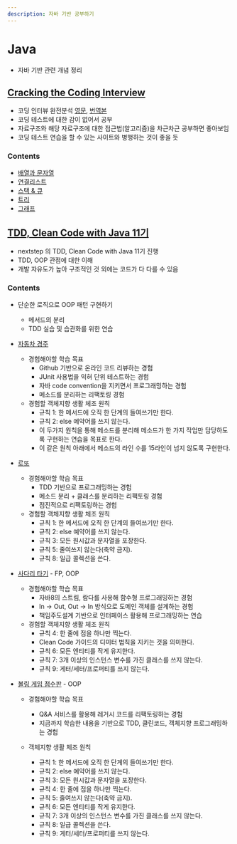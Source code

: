 ```yaml
---
description: 자바 기반 공부하기
---
```


# Java

- 자바 기반 관련 개념 정리

## [Cracking the Coding Interview](contents/cracking_the_coding_interview.md)

* 코딩 인터뷰 완전분석 [영문](https://www.crackingthecodinginterview.com/), [번역본](https://blog.insightbook.co.kr/2017/08/07/%ec%bd%94%eb%94%a9-%ec%9d%b8%ed%84%b0%eb%b7%b0-%ec%99%84%ec%a0%84-%eb%b6%84%ec%84%9d-189%ea%b0%80%ec%a7%80-%ed%94%84%eb%a1%9c%ea%b7%b8%eb%9e%98%eb%b0%8d-%eb%ac%b8%ec%a0%9c%ec%99%80-%ed%95%b4%eb%b2%95/)
* 코딩 테스트에 대한 감이 없어서 공부
* 자료구조와 해당 자료구조에 대한 접근법\(알고리즘\)을 차근차근 공부하면 좋아보임
* 코딩 테스트 연습을 할 수 있는 사이트와 병행하는 것이 좋을 듯

### Contents

* [배열과 문자열](contents/cci/array_string.md)
* [연결리스트](contents/cci/linked_list.md)
* [스택 & 큐](contents/cci/stack_queue.md)
* [트리](contents/cci/tree.md)
* [그래프](contents/cci/graph.md)

## [TDD, Clean Code with Java 11기](contents/tdd.md)

* nextstep 의 TDD, Clean Code with Java 11기 진행
* TDD, OOP 관점에 대한 이해
* 개발 자유도가 높아 구조적인 것 외에는 코드가 다 다를 수 있음

### Contents

* 단순한 로직으로 OOP 패턴 구현하기
    * 메서드의 분리
    * TDD 실습 및 습관화를 위한 연습

* [자동차 경주](contents/tdd/racing.md)

    * 경험해야할 학습 목표
        * Github 기반으로 온라인 코드 리뷰하는 경험
        * JUnit 사용법을 익혀 단위 테스트하는 경험
        * 자바 code convention을 지키면서 프로그래밍하는 경험
        * 메소드를 분리하는 리팩토링 경험
    * 경험할 객체지향 생활 체조 원칙
        * 규칙 1: 한 메서드에 오직 한 단계의 들여쓰기만 한다.
        * 규칙 2: else 예약어를 쓰지 않는다.
        * 이 두가지 원칙을 통해 메소드를 분리해 메소드가 한 가지 작업만 담당하도록 구현하는 연습을 목표로 한다.
        * 이 같은 원칙 아래에서 메소드의 라인 수를 15라인이 넘지 않도록 구현한다.

* [로또](contents/tdd/lotto.md)

    * 경험해야할 학습 목표
        * TDD 기반으로 프로그래밍하는 경험
        * 메소드 분리 + 클래스를 분리하는 리팩토링 경험
        * 점진적으로 리팩토링하는 경험
    * 경험할 객체지향 생활 체조 원칙
        * 규칙 1: 한 메서드에 오직 한 단계의 들여쓰기만 한다.
        * 규칙 2: else 예약어를 쓰지 않는다.
        * 규칙 3: 모든 원시값과 문자열을 포장한다.
        * 규칙 5: 줄여쓰지 않는다\(축약 금지\).
        * 규칙 8: 일급 콜렉션을 쓴다.

* [사다리 타기](contents/tdd/ladder.md) - FP, OOP

    * 경험해야할 학습 목표
        * 자바8의 스트림, 람다를 사용해 함수형 프로그래밍하는 경험
        * In -&gt; Out, Out -&gt; In 방식으로 도메인 객체를 설계하는 경험
        * 책임주도설계 기반으로 인터페이스 활용해 프로그래밍하는 연습
    * 경험할 객체지향 생활 체조 원칙
        * 규칙 4: 한 줄에 점을 하나만 찍는다.
        * Clean Code 가이드의 디미터 법칙을 지키는 것을 의미한다.
        * 규칙 6: 모든 엔티티를 작게 유지한다.
        * 규칙 7: 3개 이상의 인스턴스 변수를 가진 클래스를 쓰지 않는다.
        * 규칙 9: 게터/세터/프로퍼티를 쓰지 않는다.

* [볼링 게임 점수판](contents/tdd/bowling.md) - OOP

    * 경험해야할 학습 목표
        * Q&A 서비스를 활용해 레거시 코드를 리팩토링하는 경험
        * 지금까지 학습한 내용을 기반으로 TDD, 클린코드, 객체지향 프로그래밍하는 경험

    * 객체지향 생활 체조 원칙
        * 규칙 1: 한 메서드에 오직 한 단계의 들여쓰기만 한다.
        * 규칙 2: else 예약어를 쓰지 않는다.
        * 규칙 3: 모든 원시값과 문자열을 포장한다.
        * 규칙 4: 한 줄에 점을 하나만 찍는다.
        * 규칙 5: 줄여쓰지 않는다(축약 금지).
        * 규칙 6: 모든 엔티티를 작게 유지한다.
        * 규칙 7: 3개 이상의 인스턴스 변수를 가진 클래스를 쓰지 않는다.
        * 규칙 8: 일급 콜렉션을 쓴다.
        * 규칙 9: 게터/세터/프로퍼티를 쓰지 않는다.
